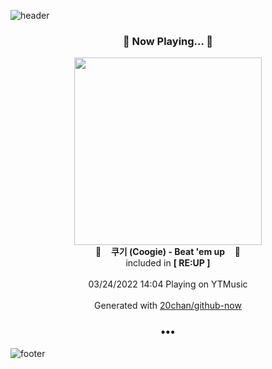 ![header](https://capsule-render.vercel.app/api?type=wave&height=170&section=header&text=Hi.%20I'm%20SHIFT&fontColor=090707&fontAlignX=45&fontAlignY=65&fontSize=100)

<h3 align="center">🎵 Now Playing... 🎵</h3>
<p align="center">
  <a href="https://music.youtube.com/watch?v=8c11W5lnAB4">
    <img width="300" src="https://lh3.googleusercontent.com/Jm7tah3dQ4569pTj62Qq-CTSdP3p2FpP-M_7JLtVlh2TRx4ZZRzA-Q1T1gCCJaTVYxnuWolzjVARfRM">
  </a>
  <br>
  🎵&nbsp&nbsp&nbsp <b>쿠기 (Coogie) - Beat 'em up</b> &nbsp&nbsp&nbsp🎵
  <br>
  included in <b>[ RE:UP ]</b>
  
  <br />
  <br />
  03/24/2022 14:04 Playing on YTMusic
  <br />
  <br />
  Generated with <a href="https://github.com/20chan/github-now">20chan/github-now</a>
</p>

<h3 align="center">•••</h3>

![footer](https://capsule-render.vercel.app/api?type=wave&height=150&section=footer)
